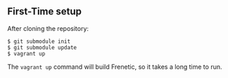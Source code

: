 ## First-Time setup

After cloning the repository:

    $ git submodule init
    $ git submodule update
    $ vagrant up

The `vagrant up` command will build Frenetic, so it takes a long time to run.

